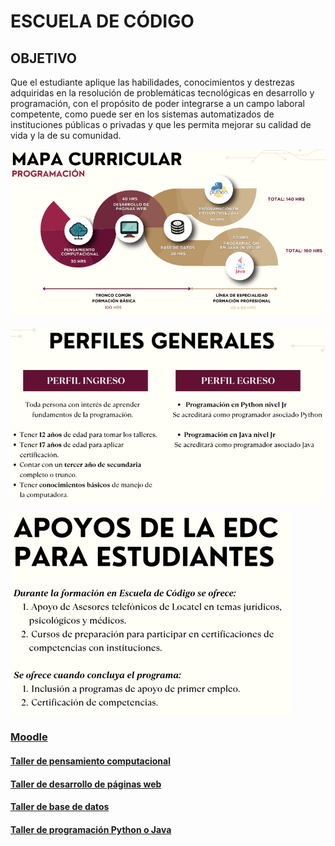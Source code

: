 # ESCUELA DE CÓDIGO

## OBJETIVO

Que el estudiante aplique las habilidades, conocimientos y destrezas adquiridas en la resolución de problemáticas tecnológicas en desarrollo y programación, con el propósito de poder integrarse a un campo laboral competente, como puede ser en los sistemas automatizados de instituciones públicas o privadas y que les permita mejorar su calidad de vida y la de su comunidad.

![Plan de estudios EDC](./image/edc.png)

![Perfiles](./image/perfiles.png)

![BeneficiosEstudiantes](./image/beneficiosEstudiantes.png)

### [Moodle](https://educacion.pilares.cdmx.gob.mx/)

#### [Taller de pensamiento computacional](https://github.com/angelumoca21/PensamientoComputacional)
#### [Taller de desarrollo de páginas web]()
#### [Taller de base de datos]()
#### [Taller de programación Python o Java]()